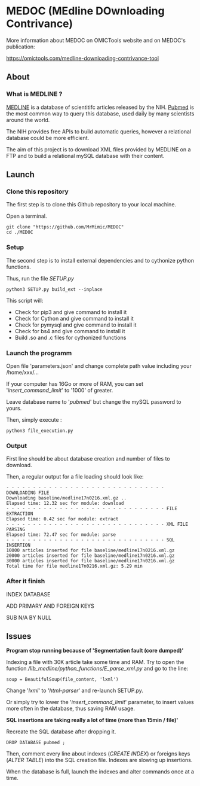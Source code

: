 # MEDOC (MEdline DOwnloading Contrivance)

More information about MEDOC on OMICTools website and on MEDOC's publication:

https://omictools.com/medline-downloading-contrivance-tool

## About

### What is MEDLINE ?

[MEDLINE](https://www.nlm.nih.gov/bsd/pmresources.html) is a database of scientitifc articles released by the NIH. [Pubmed](https://www.ncbi.nlm.nih.gov/pubmed/) is the most common way to query this database, used daily by many scientists around the world.

The NIH provides free APIs to build automatic queries, however a relational database could be more efficient.

The aim of this project is to download XML files provided by MEDLINE on a FTP and to build a relational mySQL database with their content.


## Launch

### Clone this repository

The first step is to clone this Github repository to your local machine.

Open a terminal.

	git clone "https://github.com/MrMimic/MEDOC"
	cd ./MEDOC

### Setup

The second step is to install external dependencies and to cythonize python functions.

Thus, run the file *SETUP.py*

	python3 SETUP.py build_ext --inplace
	
This script will:

* Check for pip3 and give command to install it
* Check for Cython and give command to install it
* Check for pymysql and give command to install it
* Check for bs4 and give command to install it
* Build .so and .c files for cythonized functions


### Launch the programm

Open file 'parameters.json' and change complete path value including your /home/xxx/...

If your computer has 16Go or more of RAM, you can set '_insert_command_limit_' to '1000' of greater.

Leave database name to '_pubmed_' but change the mySQL password to yours.

Then, simply execute :

	python3 file_execution.py 

	
### Output

First line should be about database creation and number of files to download.

Then, a regular output for a file loading should look like:

	- - - - - - - - - - - - - - - - - - - - - - - - - - - - - - DOWNLOADING FILE
	Downloading baseline/medline17n0216.xml.gz ..
	Elapsed time: 12.32 sec for module: download
	- - - - - - - - - - - - - - - - - - - - - - - - - - - - - - FILE EXTRACTION
	Elapsed time: 0.42 sec for module: extract
	- - - - - - - - - - - - - - - - - - - - - - - - - - - - - - XML FILE PARSING
	Elapsed time: 72.47 sec for module: parse
	- - - - - - - - - - - - - - - - - - - - - - - - - - - - - - SQL INSERTION
	10000 articles inserted for file baseline/medline17n0216.xml.gz
	20000 articles inserted for file baseline/medline17n0216.xml.gz
	30000 articles inserted for file baseline/medline17n0216.xml.gz
	Total time for file medline17n0216.xml.gz: 5.29 min


### After it finish

INDEX DATABASE

ADD PRIMARY AND FOREIGN KEYS

SUB N/A BY NULL


## Issues

__Program stop running because of 'Segmentation fault (core dumped)'__

Indexing a file with 30K article take some time and RAM. Try to open the function _/lib_medline/python_functions/E_parse_xml.py_ and go to the line:

	soup = BeautifulSoup(file_content, 'lxml')
	
Change '_lxml_' to '_html-parser_' and re-launch SETUP.py.

Or simply try to lower the '_insert_command_limit_' parameter, to insert values more often in the database, thus saving RAM usage.


__SQL insertions are taking really a lot of time (more than 15min / file)'__

Recreate the SQL database after dropping it.

	DROP DATABASE pubmed ;
	
Then, comment every line about indexes (_CREATE INDEX_) or foreigns keys (_ALTER TABLE_) into the SQL creation file. Indexes are slowing up insertions.

When the database is full, launch the indexes and alter commands once at a time.
